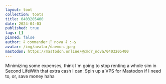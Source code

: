 ```yaml
---
layout: toot
collection: toots
title: 0403205400
date: 2024-04-03
published: true
tags: []
pinned: false
author: ⸸ commander ░ nova ⸸ :~$
avatar: /img/avatar/daemon.jpeg
mastodon: https://mastodon.online/@cmdr_nova/0403205400
---
```


Minimizing some expenses, think I'm going to stop renting a whole sim in Second LifeWith that extra cash I can: Spin up a VPS for Mastodon if I need to, or, save money haha
